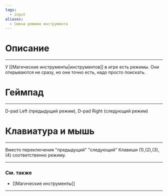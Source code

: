 ```yaml
---
tags:
  - input
aliases:
  - Смена режима инструмента
---
```

# Описание
___
У [[Магические инструменты|инструментов]] в игре есть режимы. Они открываются не сразу, но они точно есть, надо просто поискать.
# Геймпад
___
D-pad Left (предыдущий режим), D-pad Right (следующий режим)
# Клавиатура и мышь
___
Вместо переключения "предыдущий" "следующий" Клавиши (1),(2),(3),(4) соответственно режиму.
___
### См. также
- [[Магические инструменты]]
___
